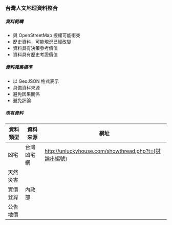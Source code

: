 ### 台灣人文地理資料整合

##### 資料範疇
* 與 OpenStreetMap 授權可能衝突
* 歷史資料，可能現況已經改變
* 資料具有決策參考價值
* 資料具有歷史考證價值

##### 資料蒐集標準
* 以 GeoJSON 格式表示
* 具備資料來源
* 避免因果關係
* 避免評論

##### 現有資料
資料類型 | 資料來源 | 網址
---- | ---- | ----
凶宅 | 台灣凶宅網 | http://unluckyhouse.com/showthread.php?t={討論串編號}
天然災害 | |
實價登錄 | 內政部 |
公告地價 | |
